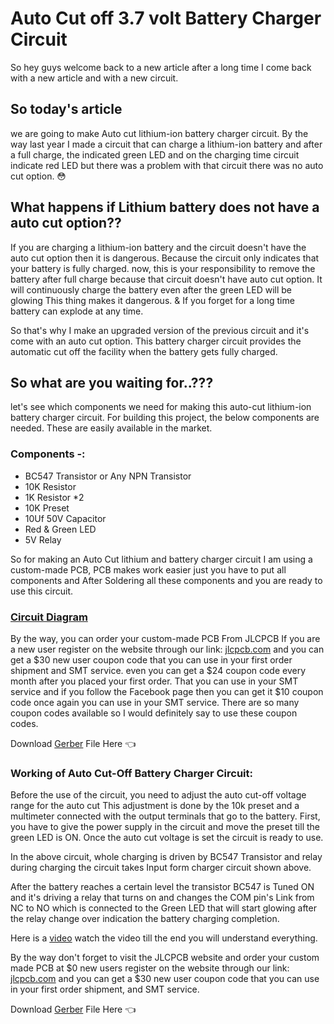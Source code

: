 # Auto Cut off 3.7 volt Battery Charger Circuit
So hey guys welcome back to a new article after a long time I come back with a new article and with a new circuit.

## So today's article 
we are going to make Auto cut lithium-ion battery charger circuit. By the way last year I made a circuit that can charge a lithium-ion battery and after a full charge, the indicated green LED and on the charging time circuit indicate red LED but there was a problem with that circuit there was no auto cut option. 😳

## What happens if Lithium battery does not have a auto cut option??
If you are charging a lithium-ion battery and the circuit doesn't have the auto cut option then it is dangerous. Because the circuit only indicates that your battery is fully charged. now, this is your responsibility to remove the battery after full charge because that circuit doesn't have auto cut option. It will continuously charge the battery even after the green LED will be glowing This thing makes it dangerous. & If you forget for a long time battery can explode at any time.

So that's why I make an upgraded version of the previous circuit and it's come with an auto cut option. This battery charger circuit provides the automatic cut off the facility when the battery gets fully charged.

## So what are you waiting for..??? 
let's see which components we need for making this auto-cut lithium-ion battery charger circuit. For building this project, the below components are needed. These are easily available in the market.

### Components -:
- BC547 Transistor or Any NPN Transistor
- 10K Resistor
- 1K Resistor *2
- 10K Preset
- 10Uf 50V Capacitor
- Red & Green LED
- 5V Relay 

So for making an Auto Cut lithium and battery charger circuit I am using a custom-made PCB, PCB makes work easier just you have to put all components and After Soldering all these components and you are ready to use this circuit.

### [Circuit Diagram](https://blogger.googleusercontent.com/img/b/R29vZ2xl/AVvXsEiV4bapJPnNILCSkDOEKuXkZPp9HoRguybnvtYVGtXDRfuxtz6H1JnXn1j-xHRyAFULYsebckAO2E5lCrpIY-2BDr6X19pZU2wqM_GkPX8K3uEIGKElF0x3RDnflegs5tDXFJxZvaidTRvpcLl1xlAHcOVTzs1fDuwW45sQHMKCAApbsHYm4LaaDon9uw/s3264/Auto%20cut%203.7%20volt%20Battery%20Charger.jpg)

By the way, you can order your custom-made PCB From JLCPCB If you are a new user register on the website through our link: [jlcpcb.com](https://jlcpcb.com/IYB) and you can get a $30 new user coupon code that you can use in your first order shipment and SMT service. even you can get a $24 coupon code every month after you placed your first order. That you can use in your SMT service and if you follow the Facebook page then you can get it $10 coupon code once again you can use in your SMT service. There are so many coupon codes available so I would definitely say to use these coupon codes.

Download [Gerber](https://drive.google.com/file/d/1xAbR4pdFz0FyEPGolPxdlsFB-HjiOPbg/view) File Here 👈

### Working of Auto Cut-Off Battery Charger Circuit:
Before the use of the circuit, you need to adjust the auto cut-off voltage range for the auto cut This adjustment is done by the 10k preset and a multimeter connected with the output terminals that go to the battery. First, you have to give the power supply in the circuit and move the preset till the green LED is ON. Once the auto cut voltage is set the circuit is ready to use.

In the above circuit, whole charging is driven by BC547 Transistor and relay during charging the circuit takes Input form charger circuit shown above. 

After the battery reaches a certain level the transistor BC547 is Tuned ON and it's driving a relay that turns on and changes the COM pin's  Link from NC to NO which is connected to the Green LED that will start glowing after the relay change over indication the battery charging completion.

Here is a [video](https://www.youtube.com/watch?v=hXZAomAxAyA) watch the video till the end you will understand everything.

By the way don't forget to visit the JLCPCB website and order your custom made PCB at $0 new users register on the website through our link: [jlcpcb.com](https://jlcpcb.com/IYB) and you can get a $30 new user coupon code that you can use in your first order shipment, and SMT service.

Download [Gerber](https://drive.google.com/file/d/1xAbR4pdFz0FyEPGolPxdlsFB-HjiOPbg/view) File Here 👈
